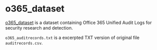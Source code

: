 # o365_dataset
[o365_dataset](https://github.com/invictus-ir/o365_dataset) is a dataset containing Office 365 Unified Audit Logs for security research and detection.

`o365_auditrecords.txt` is a excerpted TXT version of original file `auditrecords.csv`.